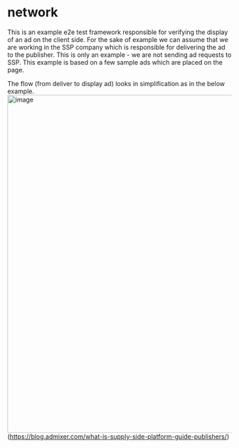 # network

This is an example e2e test framework responsible for verifying the display of an ad on the client side.
For the sake of example we can assume that we are working in the SSP company which is responsible for delivering the ad to the publisher.
This is only an example - we are not sending ad requests to SSP. This example is based on a few sample ads which are placed on the page.

The flow (from deliver to display ad) looks in simplification as in the below example.
<img width="760" alt="image" src="https://github.com/hubzaj/network/assets/89909315/1cb055ec-932b-4b2f-a8b8-ee898fba2aa7">
(https://blog.admixer.com/what-is-supply-side-platform-guide-publishers/)
